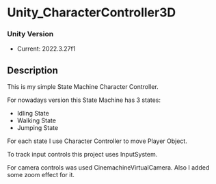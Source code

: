 # Unity_CharacterController3D
### Unity Version
* Current: 2022.3.27f1

## Description
This is my simple State Machine Character Controller.

For nowadays version this State Machine has 3 states:
* Idling State
* Walking State
* Jumping State

For each state I use Character Controller to move Player Object.

To track input controls this project uses InputSystem.

For camera controls was used CinemachineVirtualCamera. Also I added some zoom effect for it.
